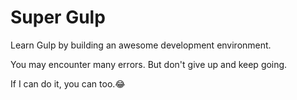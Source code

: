 # Super Gulp

Learn Gulp by building an awesome development environment.

You may encounter many errors. But don't give up and keep going.

If I can do it, you can too.😂